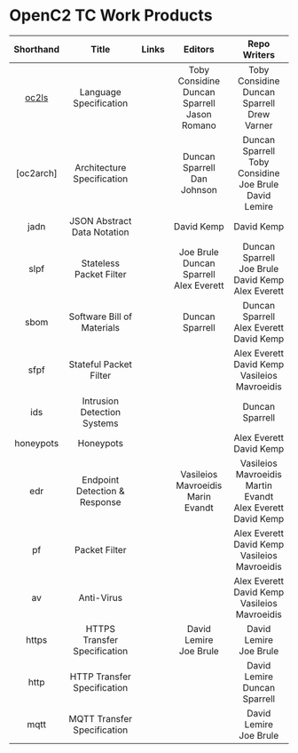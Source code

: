 # OpenC2 TC Work Products

| Shorthand | Title | Links | Editors | Repo Writers |
|:---:|:----:|:-----:|:----:|:-----:|
| [oc2ls](https://github.com/oasis-tcs/openc2-oc2ls) | Language Specification | | Toby Considine<br>Duncan Sparrell<br>Jason Romano | Toby Considine<br>Duncan Sparrell<br>Drew Varner |
| [oc2arch] | Architecture Specification | | Duncan Sparrell<br>Dan Johnson | Duncan Sparrell<br>Toby Considine<br>Joe Brule<br>David Lemire |
| jadn | JSON Abstract Data Notation | | David Kemp | David Kemp |
| slpf | Stateless Packet Filter | | Joe Brule<br>Duncan Sparrell<br>Alex Everett | Duncan Sparrell<br>Joe Brule<br>David Kemp<br>Alex Everett |
| sbom | Software Bill of Materials | | Duncan Sparrell | Duncan Sparrell<br>Alex Everett<br>David Kemp |
| sfpf | Stateful Packet Filter | | | Alex Everett<br>David Kemp<br>Vasileios Mavroeidis |
| ids | Intrusion Detection Systems | | | Duncan Sparrell |
| honeypots | Honeypots | | | Alex Everett<br>David Kemp |
| edr | Endpoint Detection & Response | | Vasileios Mavroeidis<br>Marin Evandt | Vasileios Mavroeidis<br>Martin Evandt<br>Alex Everett<br>David Kemp |
| pf | Packet Filter | | | Alex Everett<br>David Kemp<br>Vasileios Mavroeidis |
| av | Anti-Virus | | | Alex Everett<br>David Kemp<br>Vasileios Mavroeidis |
| https | HTTPS Transfer Specification | | David Lemire<br>Joe Brule | David Lemire<br>Joe Brule |
| http | HTTP Transfer Specification | | | David Lemire<br>Duncan Sparrell |
| mqtt | MQTT Transfer Specification | | | David Lemire<br>Joe Brule |